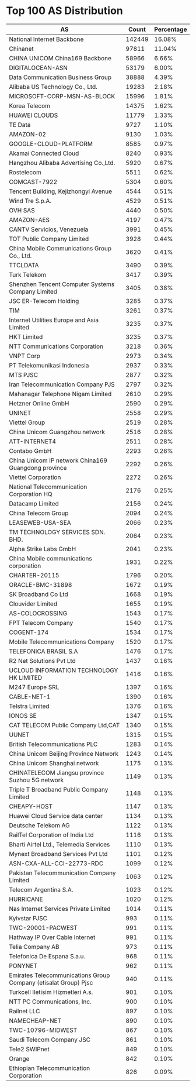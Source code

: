 # Top 100 AS Distribution
| AS | Count | Percentage |
|----|----|----|
| National Internet Backbone | 142449 | 16.08% |
| Chinanet | 97811 | 11.04% |
| CHINA UNICOM China169 Backbone | 58966 | 6.66% |
| DIGITALOCEAN-ASN | 53179 | 6.00% |
| Data Communication Business Group | 38888 | 4.39% |
| Alibaba US Technology Co., Ltd. | 19283 | 2.18% |
| MICROSOFT-CORP-MSN-AS-BLOCK | 15996 | 1.81% |
| Korea Telecom | 14375 | 1.62% |
| HUAWEI CLOUDS | 11779 | 1.33% |
| TE Data | 9727 | 1.10% |
| AMAZON-02 | 9130 | 1.03% |
| GOOGLE-CLOUD-PLATFORM | 8585 | 0.97% |
| Akamai Connected Cloud | 8240 | 0.93% |
| Hangzhou Alibaba Advertising Co.,Ltd. | 5920 | 0.67% |
| Rostelecom | 5511 | 0.62% |
| COMCAST-7922 | 5304 | 0.60% |
| Tencent Building, Kejizhongyi Avenue | 4544 | 0.51% |
| Wind Tre S.p.A. | 4529 | 0.51% |
| OVH SAS | 4440 | 0.50% |
| AMAZON-AES | 4197 | 0.47% |
| CANTV Servicios, Venezuela | 3991 | 0.45% |
| TOT Public Company Limited | 3928 | 0.44% |
| China Mobile Communications Group Co., Ltd. | 3620 | 0.41% |
| TTCLDATA | 3490 | 0.39% |
| Turk Telekom | 3417 | 0.39% |
| Shenzhen Tencent Computer Systems Company Limited | 3405 | 0.38% |
| JSC ER-Telecom Holding | 3285 | 0.37% |
| TIM | 3261 | 0.37% |
| Internet Utilities Europe and Asia Limited | 3235 | 0.37% |
| HKT Limited | 3235 | 0.37% |
| NTT Communications Corporation | 3218 | 0.36% |
| VNPT Corp | 2973 | 0.34% |
| PT Telekomunikasi Indonesia | 2937 | 0.33% |
| MTS PJSC | 2877 | 0.32% |
| Iran Telecommunication Company PJS | 2797 | 0.32% |
| Mahanagar Telephone Nigam Limited | 2610 | 0.29% |
| Hetzner Online GmbH | 2590 | 0.29% |
| UNINET | 2558 | 0.29% |
| Viettel Group | 2519 | 0.28% |
| China Unicom Guangzhou network | 2516 | 0.28% |
| ATT-INTERNET4 | 2511 | 0.28% |
| Contabo GmbH | 2293 | 0.26% |
| China Unicom IP network China169 Guangdong province | 2292 | 0.26% |
| Viettel Corporation | 2272 | 0.26% |
| National Telecommunication Corporation HQ | 2176 | 0.25% |
| Datacamp Limited | 2156 | 0.24% |
| China Telecom Group | 2094 | 0.24% |
| LEASEWEB-USA-SEA | 2066 | 0.23% |
| TM TECHNOLOGY SERVICES SDN. BHD. | 2064 | 0.23% |
| Alpha Strike Labs GmbH | 2041 | 0.23% |
| China Mobile communications corporation | 1931 | 0.22% |
| CHARTER-20115 | 1796 | 0.20% |
| ORACLE-BMC-31898 | 1672 | 0.19% |
| SK Broadband Co Ltd | 1668 | 0.19% |
| Clouvider Limited | 1655 | 0.19% |
| AS-COLOCROSSING | 1543 | 0.17% |
| FPT Telecom Company | 1540 | 0.17% |
| COGENT-174 | 1534 | 0.17% |
| Mobile Telecommunications Company | 1520 | 0.17% |
| TELEFONICA BRASIL S.A | 1476 | 0.17% |
| R2 Net Solutions Pvt Ltd | 1437 | 0.16% |
| UCLOUD INFORMATION TECHNOLOGY HK LIMITED | 1416 | 0.16% |
| M247 Europe SRL | 1397 | 0.16% |
| CABLE-NET-1 | 1390 | 0.16% |
| Telstra Limited | 1376 | 0.16% |
| IONOS SE | 1347 | 0.15% |
| CAT TELECOM Public Company Ltd,CAT | 1340 | 0.15% |
| UUNET | 1315 | 0.15% |
| British Telecommunications PLC | 1283 | 0.14% |
| China Unicom Beijing Province Network | 1243 | 0.14% |
| China Unicom Shanghai network | 1175 | 0.13% |
| CHINATELECOM Jiangsu province Suzhou 5G network | 1149 | 0.13% |
| Triple T Broadband Public Company Limited | 1148 | 0.13% |
| CHEAPY-HOST | 1147 | 0.13% |
| Huawei Cloud Service data center | 1134 | 0.13% |
| Deutsche Telekom AG | 1122 | 0.13% |
| RailTel Corporation of India Ltd | 1116 | 0.13% |
| Bharti Airtel Ltd., Telemedia Services | 1110 | 0.13% |
| Mynext Broadband Services Pvt Ltd | 1101 | 0.12% |
| ASN-CXA-ALL-CCI-22773-RDC | 1099 | 0.12% |
| Pakistan Telecommunication Company Limited | 1063 | 0.12% |
| Telecom Argentina S.A. | 1023 | 0.12% |
| HURRICANE | 1020 | 0.12% |
| Nas Internet Services Private Limited | 1014 | 0.11% |
| Kyivstar PJSC | 993 | 0.11% |
| TWC-20001-PACWEST | 991 | 0.11% |
| Hathway IP Over Cable Internet | 991 | 0.11% |
| Telia Company AB | 973 | 0.11% |
| Telefonica De Espana S.a.u. | 968 | 0.11% |
| PONYNET | 962 | 0.11% |
| Emirates Telecommunications Group Company (etisalat Group) Pjsc | 940 | 0.11% |
| Turkcell Iletisim Hizmetleri A.s. | 901 | 0.10% |
| NTT PC Communications, Inc. | 900 | 0.10% |
| Railnet LLC | 897 | 0.10% |
| NAMECHEAP-NET | 890 | 0.10% |
| TWC-10796-MIDWEST | 867 | 0.10% |
| Saudi Telecom Company JSC | 861 | 0.10% |
| Tele2 SWIPnet | 849 | 0.10% |
| Orange | 842 | 0.10% |
| Ethiopian Telecommunication Corporation | 826 | 0.09% |
